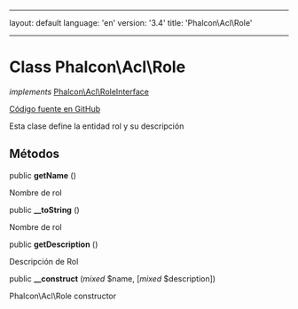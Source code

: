 * * *

layout: default language: 'en' version: '3.4' title: 'Phalcon\Acl\Role'

* * *

# Class **Phalcon\Acl\Role**

*implements* [Phalcon\Acl\RoleInterface](/3.4/en/api/Phalcon_Acl_RoleInterface)

<a href="https://github.com/phalcon/cphalcon/tree/v3.4.0/phalcon/acl/role.zep" class="btn btn-default btn-sm">Código fuente en GitHub</a>

Esta clase define la entidad rol y su descripción

## Métodos

public **getName** ()

Nombre de rol

public **__toString** ()

Nombre de rol

public **getDescription** ()

Descripción de Rol

public **__construct** (*mixed* $name, [*mixed* $description])

Phalcon\Acl\Role constructor